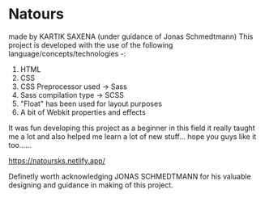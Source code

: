 # Natours
made by KARTIK SAXENA (under guidance of Jonas Schmedtmann)
This project is developed with the use of the following language/concepts/technologies -:
1) HTML
2) CSS
3) CSS Preprocessor used -> Sass 
4) Sass compilation type -> SCSS
5) "Float" has been used for layout purposes
6) A bit of Webkit properties and effects

It was fun developing this project as a beginner in this field it really taught me a lot and also helped me learn a lot of new stuff...
hope you guys like it too......

https://natoursks.netlify.app/




Definetly worth acknowledging JONAS SCHMEDTMANN for his valuable designing and guidance in making of this project. 
